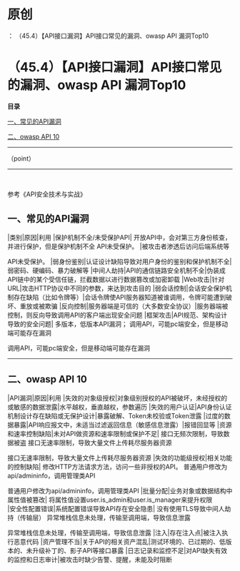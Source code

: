 # 原创
：  （45.4）【API接口漏洞】API接口常见的漏洞、owasp API 漏洞Top10

# （45.4）【API接口漏洞】API接口常见的漏洞、owasp API 漏洞Top10

**目录**

[一、常见的API漏洞](#%E4%B8%80%E3%80%81%E5%B8%B8%E8%A7%81%E7%9A%84API%E6%BC%8F%E6%B4%9E)

[二、owasp API 10](#%E4%BA%8C%E3%80%81owasp%20API%C2%A010)

---


（point）

---


 

参考《API安全技术与实战》

## 一、常见的API漏洞
|类别|原因|利用
|保护机制不全/未受保护API| 开放API中，会对第三方身份核查，并进行保护，但是保护机制不全 API未受保护。 |被攻击者渗透后访问后端系统等

API未受保护。
|弱身份鉴别|认证设计缺陷导致对用户身份的鉴别和保护机制不全|弱密码、硬编码、暴力破解等
|中间人劫持|API的通信链路安全机制不全|伪装成API链中的某个受信任链，拦截数据以进行数据篡改或加密卸载
|Web攻击|针对URL|攻击HTTP协议中不同的参数，来达到攻击目的
|弱会话控制|会话安全保护机制存在缺陷（比如令牌等）|会话令牌使API服务器知道被谁调用，令牌可能遭到破坏、重放或被欺骗
|反向控制|服务器端是可信的（大多数安全协议）|服务器端被控制，则反向导致调用API的客户端出现安全问题
|框架攻击|API规范、架构设计导致的安全问题| 多版本，低版本API漏洞； 调用API，可能pc端安全，但是移动端可能存在漏洞 

调用API，可能pc端安全，但是移动端可能存在漏洞

---


## 二、owasp API 10
|API漏洞|原因|利用
|失效的对象级授权|对象级别授权的API被破坏，未经授权的或敏感的数据泄露|水平越权，垂直越权，参数遍历
|失效的用户认证|API身份认证机制设计存在缺陷或无保护设计|暴露破解、Token未校验或Token泄露
|过度的数据暴露|API响应报文中，未适当过滤返回信息（敏感信息泄露）|报错回显等
|资源和速率控制缺陷|未对API做资源和速率限制或保护不足| 接口无频次限制，导致数据被盗 接口无速率限制，导致大量文件上传耗尽服务器资源 

接口无速率限制，导致大量文件上传耗尽服务器资源
|失效的功能级授权|相关功能的控制缺陷| 修改HTTP方法请求方法，访问一些非授权的API。 普通用户修改为api/admininfo，调用管理类API 

普通用户修改为api/admininfo，调用管理类API
|批量分配|业务对象或数据结构中属性值被篡改| 将属性值设置user.is_admin和user.is_manager来提升权限  
|安全性配置错误|系统配置错误导致API存在安全隐患| 没有使用TLS导致中间人劫持（传输层） 异常堆栈信息未处理，传输至调用端，导致信息泄露 

异常堆栈信息未处理，传输至调用端，导致信息泄露
|注入|存在注入点|被注入执行恶意代码
|资产管理不当|关于API的相关资产混乱|测试环境的、已过期的、低版本的、未升级补丁的、影子API等接口暴露
|日志记录和监控不足|对API缺失有效的监控和日志审计|被攻击时缺少告警、提醒，未能及时阻断
